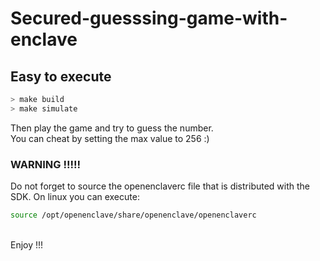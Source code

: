 # Secured-guesssing-game-with-enclave
## Easy to execute 
```sh
> make build
> make simulate
```
Then play the game and try to guess the number.
</br>
You can cheat by setting the max value to 256 :) 

### WARNING !!!!!
Do not forget to source the openenclaverc file that is distributed with the SDK.
On linux you can execute:
```sh
source /opt/openenclave/share/openenclave/openenclaverc
```
</br>
Enjoy !!!
